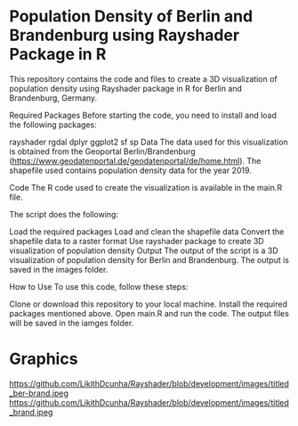 # Population Density of Berlin and Brandenburg using Rayshader Package in R

This repository contains the code and files to create a 3D visualization of population density using Rayshader package in R for Berlin and Brandenburg, Germany.

Required Packages
Before starting the code, you need to install and load the following packages:

rayshader
rgdal
dplyr
ggplot2
sf
sp
Data
The data used for this visualization is obtained from the Geoportal Berlin/Brandenburg (https://www.geodatenportal.de/geodatenportal/de/home.html). The shapefile used contains population density data for the year 2019.

Code
The R code used to create the visualization is available in the main.R file.

The script does the following:

Load the required packages
Load and clean the shapefile data
Convert the shapefile data to a raster format
Use rayshader package to create 3D visualization of population density
Output
The output of the script is a 3D visualization of population density for Berlin and Brandenburg.
The output is saved in the images folder.


How to Use
To use this code, follow these steps:

Clone or download this repository to your local machine.
Install the required packages mentioned above.
Open main.R and run the code.
The output files will be saved in the iamges folder.



# Graphics

https://github.com/LikithDcunha/Rayshader/blob/development/images/titled_ber-brand.jpeg
https://github.com/LikithDcunha/Rayshader/blob/development/images/titled_brand.jpeg
